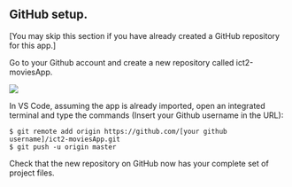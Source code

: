 ## GitHub setup.

[You may skip this section if you have already created a GitHub repository for this app.]

Go to your Github account and create a new repository called ict2-moviesApp. 

![][github]

In VS Code, assuming the app is already imported, open an integrated terminal and type the commands (Insert your Github username in the URL):
~~~
$ git remote add origin https://github.com/[your github username]/ict2-moviesApp.git
$ git push -u origin master
~~~
Check that the new repository on GitHub now has your complete set of project files.


[github]: ./img/github.png